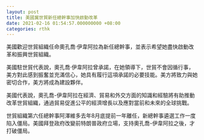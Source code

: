 ```yaml
---
layout: post
title: 美國冀世貿新任總幹事加快啟動改革
date: 2021-02-16 01:54:57.000000000 +08:00
categories: rthk
---
```


美國歡迎世貿組織任命奧孔喬·伊韋阿拉為新任總幹事，並表示希望她盡快啟動改革和振興世貿組織。 

美國駐世貿代表說，奧孔喬·伊韋阿拉曾承諾，在她領導下，世貿不會因循行事，美方對此感到振奮並充滿信心，她具有履行這項承諾的必要技能。美方將致力與她密切合作，美方將成為建設夥伴。

美國代表說，奧孔喬-伊韋阿拉在經濟、貿易和外交方面的知識和經驗將有助推動改革世貿組織，通過貿易促進公平的經濟增長以及應對當前和未來的全球挑戰。

世貿組織第六任總幹事阿澤維多去年8月底提前一年離任，新總幹事遴選工作一度陷入僵局。美國拜登政府改變前特朗普政府立場，支持奧孔喬-伊韋阿拉之後，才打破僵局。

